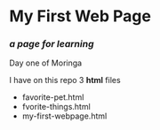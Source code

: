 # My First Web Page
### _a page for learning_
Day one of Moringa

I have on this repo 3 **html** files
* favorite-pet.html
* fvorite-things.html
* my-first-webpage.html
